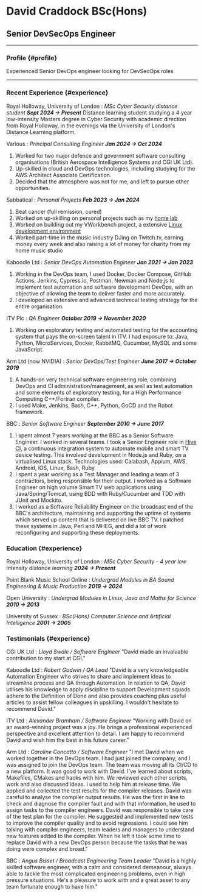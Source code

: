 # David Craddock BSc(Hons)
## Senior DevSecOps Engineer

------

### Profile {#profile}

Experienced Senior DevOps engineer looking for DevSecOps roles

------

### Recent Experience {#experience}

Royal Holloway, University of London
: *MSc Cyber Security distance student*
___Sept 2024 -> Present___
Distance learning student studying a 4 year low-intensity Masters degree in Cyber Security with academic direction from Royal Holloway, in the evenings via the University of London's Distance Learning platform.

Various
: *Principal Consulting Engineer*
___Jan 2024 -> Oct 2024___
1) Worked for two major defence and government software consulting organisations (British Aerospace Intelligence Systems and CGI UK Ltd).
2) Up-skilled in cloud and DevOps technologies, including studying for the AWS Architect Associate Certification.
3) Decided that the atmosphere was not for me, and left to pursue other opportunities.

Sabbatical
: *Personal Projects*
___Feb 2023 -> Jan 2024___
1) Beat cancer (full remission, cured)
2) Worked on up-skilling on personal projects such as my [home lab](https://davidcraddock.net/my-home-network/)
3) Worked on building out my VWorkbench project, a extensive [Linux development environment](https://github.com/wordswords/vWorkbench.git)
4) Worked part-time in the music industry DJing on Twitch.tv, earning money every week and also raising a lot
of money for charity from my home music studio

Kaboodle Ltd
: *Senior DevOps Automation Engineer*
___Jan 2021 -> Jan 2023___
1) Working in the DevOps team, I used Docker, Docker Compose, GitHub Actions, Jenkins, Cypress.io, Postman, Newman and Node.js to implement test automation and software development DevOps, with an objective of allowing the team to deliver faster and more accurately.
2) I developed an extensive and advanced technical testing strategy for the entire organisation.

ITV Plc
: *QA Engineer*
___October 2019 -> November 2020___
1) Working on exploratory testing and automated testing for the accounting system that pays the on-screen talent in ITV. I had exposure to: Java, Python, MicroServices, Docker, RabbitMQ, Cucumber, MySQL and some JavaScript.

Arm Ltd (now NVIDIA)
: *Senior DevOps/Test Engineer*
___June 2017 -> October 2019___
1) A hands-on very technical software engineering role, combining DevOps and CI administration/management, as well as test automation and some elements of exploratory testing, for a High Performance Computing C++/Fortran compiler.
2) I used Make, Jenkins, Bash, C++, Python, GoCD and the Robot framework.

BBC
: *Senior Software Engineer*
___September 2010 -> June 2017___
1) I spent almost 7 years working at the BBC as a Senior Software Engineer. I worked in several teams. I took a Senior Engineer role in [Hive CI](https://github.com/bbc/hive-ci), a continuous integration system to automate mobile and smart TV device testing. This involved development in Node.js and Ruby, on a virtualised Linux stack. Technologies used: Calabash, Appium, AWS, Android, iOS, Linux, Bash, Ruby.
2) I spent a year working as a Test Manager and leading a team of 3 contractors, being responsible for their output. I worked as a Software Engineer on high volume Smart TV web applications using Java/Spring/Tomcat, using BDD with Ruby/Cucumber and TDD with JUnit and Mockito.
3) I worked as a Software Reliability Engineer on the broadcast end of the BBC's architecture, maintaining and supporting the uptime of systems which served up content that is delivered on live BBC TV. I patched these systems in Java, Perl and MHEG, and did a lot of work reconfiguring and supporting these deployments.

### Education {#experience}

Royal Holloway, University of London
: *MSc Cyber Security - 4 year low intensity distance learning*
___2024 -> Present___

Point Blank Music School Online
: *Undergrad Modules in BA Sound Engineering & Music Production*
___2019 -> 2024___

Open University
: *Undergrad Modules in Linux, Java and Maths for Science*
___2010 -> 2013___

University of Sussex
: *BSc(Hons) Computer Science and Artificial Intelligence*
___2001 -> 2005___


### Testimonials {#experience}

CGI UK Ltd
: *Lloyd Swale / Software Engineer*
"David made an invaluable contribution to my start at CGI."

Kaboodle Ltd
: *Robert Godwin / QA Lead*
"David is a very knowledgeable Automation Engineer who strives to share and implement ideas to streamline process and QA through Automation. In relation to QA, David utilises his knowledge to apply discipline to support Development squads adhere to the Definition of Done and also provides coaching plus useful articles to assist fellow colleagues in upskilling. I wouldn't hesitate to recommend David."

ITV Ltd
: *Alexander Bramham / Software Engineer*
"Working with David on an award-winning project was a joy. He brings a
professional experienced perspective and excellent attention to detail. I am
happy to recommend David and wish him the best in his future career."

Arm Ltd
: *Caroline Concatto / Software Engineer*
"I met David when we worked together in the DevOps team. I had just joined the company, and I was assigned to join the DevOps team. The team was moving all its CI/CD to a new platform. It was good to work with David. I've learned about
scripts, Makefiles, CMakes and hacks with him. We reviewed each other scripts, work and also discussed ideas. I used to help him at release time. We applied and collected the test results for the compiler releases. David was careful to
analyse the compiler output results. He was the first in line to check and diagnose the compiler fault and with that information, he used to assign tasks to the compiler engineers. David was responsible to take care of the test plan
for the compiler. He suggested and implemented new tests to improve the compiler quality and to avoid regressions. I could see him talking with compiler engineers, team leaders and managers to understand new features added to the compiler. When he left it took some time to replace David with a new DevOps person because the tasks that he was doing were complex and broad."

BBC
: *Angus Bisset / Broadcast Engineering Team Leader*
"David is a highly skilled software engineer, with a calm and considered demeanour, always able to tackle the most complicated engineering problems, even in high pressure situations. He's a pleasure to work with and a great asset to any team fortunate enough to have him."

